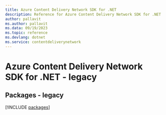 ```yaml
---
title: Azure Content Delivery Network SDK for .NET
description: Reference for Azure Content Delivery Network SDK for .NET
author: pallavit
ms.author: pallavit
ms.data: 09/19/2023
ms.topic: reference
ms.devlang: dotnet
ms.service: contentdeliverynetwork
---
```

# Azure Content Delivery Network SDK for .NET - legacy
## Packages - legacy
[!INCLUDE [packages](content-delivery-network-index.md)]